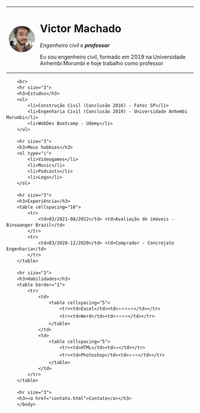 <!DOCTYPE html>
<html lang="en">
    <head>
        <meta charset="UTF-8">
        <title>Meu Site</title>
    </head>
    <body>
        <table cellspacing="20">
            <tr>
                <td><a href="https://www.instagram.com/victormauricioom/"><img src="foto-cropped.png" alt="minha foto" style="width:150px"></a></td>
                <td><h1>Victor Machado</h1>
                    <p><em>Engenheiro civil e <strong>professor</strong></em></p>
                    <p>Eu sou engenheiro civil, formado em 2019 na Universidade Anhembi Morumbi e hoje trabalho como professor</p></td>
            </tr>
        </table>
        
        <br>
        <hr size="3">
        <h3>Estudos</h3>
        <ul>
            <li>Construção Civil (Conclusão 2016) - Fatec SP</li>
            <li>Engenharia Civil (Conclusão 2019) - Universidade Anhembi Morumbi</li>
            <li>WebDev Bootcamp - Udemy</li>
        </ul>

        <hr size="3">
        <h3>Meus hobbies</h3>
        <ol type="i">
            <li>Videogames</li>
            <li>Music</li>
            <li>Podcasts</li>
            <li>Lego</li>
        </ol>

        <hr size="3">
        <h3>Experiência</h3>
        <table cellspacing="10">
            <tr>
                <td>03/2021-08/2022</td> <td>Avaliação de imóveis - Binswanger Brazil</td>
            </tr>
            <tr>
                <td>03/2020-12/2020</td> <td>Comprador - Concrejato Engenharia</td>
            </tr>
        </table>
        
        <hr size="3">
        <h3>Habilidades</h3>
        <table border="1">
            <tr>
                <td>
                    <table cellspacing="5">
                        <tr><td>Excel</td><td>⭐⭐⭐⭐⭐</td></tr>
                        <tr><td>Word</td><td>⭐⭐⭐⭐</td></tr>
                    </table>
                </td>
                <td>
                    <table cellspacing="5">
                        <tr><td>HTML</td><td>⭐</td></tr>
                        <tr><td>Photoshop</td><td>⭐⭐⭐</td></tr>
                    </table>
                </td>
            </tr>
        </table>
        
        <hr size="3">
        <h3><a href="contato.html">Contato</a></h3>
        </body>
</html>
